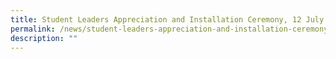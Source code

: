 ```yaml
---
title: Student Leaders Appreciation and Installation Ceremony, 12 July
permalink: /news/student-leaders-appreciation-and-installation-ceremony/
description: ""
---
```

